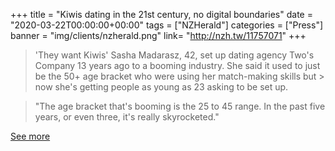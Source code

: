 +++
title = "Kiwis dating in the 21st century, no digital boundaries"
date = "2020-03-22T00:00:00+00:00"
tags = ["NZHerald"]
categories = ["Press"]
banner = "img/clients/nzherald.png"
link= "http://nzh.tw/11757071"
+++

> 'They want Kiwis'
> Sasha Madarasz, 42, set up dating agency Two's Company 13 years ago to a booming industry. She said it used to just be the 50+ age bracket who were using her match-making skills but > now she's getting people as young as 23 asking to be set up.

> "The age bracket that's booming is the 25 to 45 range. In the past five years, or even three, it's really skyrocketed."

<a href="http://nzh.tw/11757071">See more</a>